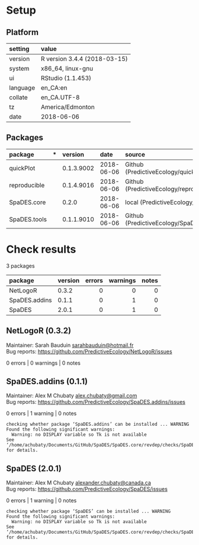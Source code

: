 # Setup

## Platform

|setting  |value                        |
|:--------|:----------------------------|
|version  |R version 3.4.4 (2018-03-15) |
|system   |x86_64, linux-gnu            |
|ui       |RStudio (1.1.453)            |
|language |en_CA:en                     |
|collate  |en_CA.UTF-8                  |
|tz       |America/Edmonton             |
|date     |2018-06-06                   |

## Packages

|package      |*  |version    |date       |source                                          |
|:------------|:--|:----------|:----------|:-----------------------------------------------|
|quickPlot    |   |0.1.3.9002 |2018-06-06 |Github (PredictiveEcology/quickPlot@d26bb6e)    |
|reproducible |   |0.1.4.9016 |2018-06-06 |Github (PredictiveEcology/reproducible@15234f4) |
|SpaDES.core  |   |0.2.0      |2018-06-06 |local (PredictiveEcology/SpaDES.core@NA)        |
|SpaDES.tools |   |0.1.1.9010 |2018-06-06 |Github (PredictiveEcology/SpaDES.tools@dee5890) |

# Check results

3 packages

|package       |version | errors| warnings| notes|
|:-------------|:-------|------:|--------:|-----:|
|NetLogoR      |0.3.2   |      0|        0|     0|
|SpaDES.addins |0.1.1   |      0|        1|     0|
|SpaDES        |2.0.1   |      0|        1|     0|

## NetLogoR (0.3.2)
Maintainer: Sarah Bauduin <sarahbauduin@hotmail.fr>  
Bug reports: https://github.com/PredictiveEcology/NetLogoR/issues

0 errors | 0 warnings | 0 notes

## SpaDES.addins (0.1.1)
Maintainer: Alex M Chubaty <alex.chubaty@gmail.com>  
Bug reports: https://github.com/PredictiveEcology/SpaDES.addins/issues

0 errors | 1 warning  | 0 notes

```
checking whether package ‘SpaDES.addins’ can be installed ... WARNING
Found the following significant warnings:
  Warning: no DISPLAY variable so Tk is not available
See ‘/home/achubaty/Documents/GitHub/SpaDES/SpaDES.core/revdep/checks/SpaDES.addins.Rcheck/00install.out’ for details.
```

## SpaDES (2.0.1)
Maintainer: Alex M Chubaty <alexander.chubaty@canada.ca>  
Bug reports: https://github.com/PredictiveEcology/SpaDES/issues

0 errors | 1 warning  | 0 notes

```
checking whether package ‘SpaDES’ can be installed ... WARNING
Found the following significant warnings:
  Warning: no DISPLAY variable so Tk is not available
See ‘/home/achubaty/Documents/GitHub/SpaDES/SpaDES.core/revdep/checks/SpaDES.Rcheck/00install.out’ for details.
```

